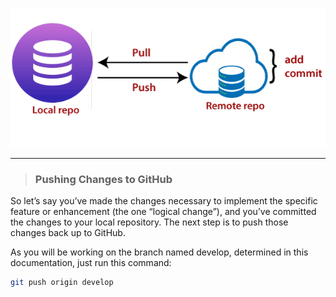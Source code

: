 ![alt_text](./public/git-push.png)

---

> ### Pushing Changes to GitHub

So let’s say you’ve made the changes necessary to implement the specific feature or enhancement (the one “logical change”), and you’ve committed the changes to your local repository. The next step is to push those changes back up to GitHub.

As you will be working on the branch named develop, determined in this documentation, just run this command:

```bash
git push origin develop
```